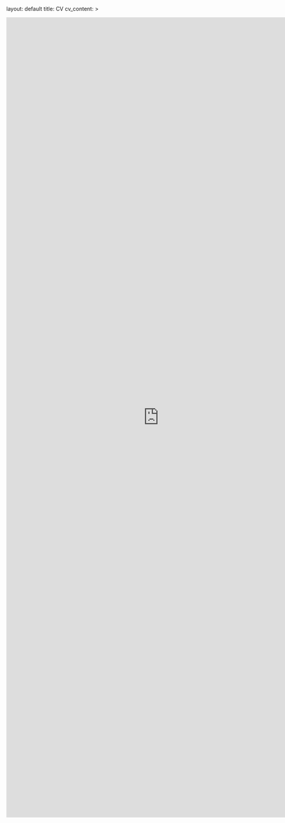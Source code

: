 layout: default
title: CV
cv_content: >
  <div class="cv-content">
    <embed src="https://github.com/danalejosolerma/danalejosolerma.github.io/blob/main/documentos/Daniel_SOLIS_CV_EN.pdf" width="800px" height="2100px" />
  </div>
